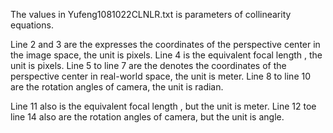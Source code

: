 The values in Yufeng1081022CLNLR.txt is parameters of collinearity equations.

Line 2 and 3 are the expresses the coordinates of the perspective center in the image space, the unit is pixels.
Line 4 is the equivalent focal length , the unit is pixels.
Line 5 to line 7 are the denotes the coordinates of the perspective center in real-world space, the unit is meter.
Line 8 to line 10  are the rotation angles of camera, the unit is radian.

Line 11 also is the  equivalent focal length , but the unit is meter.
Line 12 toe line 14  also are the rotation angles of camera, but the unit is angle.

